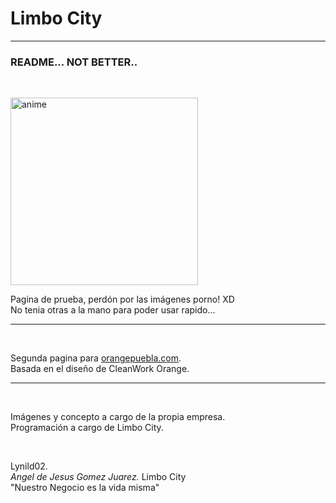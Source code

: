 <h1>Limbo City</h1>
<hr>
<h3>README... NOT BETTER..</h3><br>

<img src="http://www.pngall.com/wp-content/uploads/2016/07/Anime-Download-PNG.png" style="width: 300px; height: auto;" alt="anime"/><br>

Pagina de prueba, perdón por las imágenes porno! XD<br>No tenia otras a la mano para poder usar rapido...

<hr><br>

Segunda pagina para <a href="http://orangepuebla.com" target="_blank">orangepuebla.com</a>.<br>
Basada en el diseño de CleanWork Orange.

<hr><br>

Imágenes y concepto a cargo de la propia empresa.<br>Programación a cargo de Limbo City.

<h><br>

Lynild02.<br> <i>Angel de Jesus Gomez Juarez.</i>
Limbo City<br>
"Nuestro Negocio es la vida misma"
